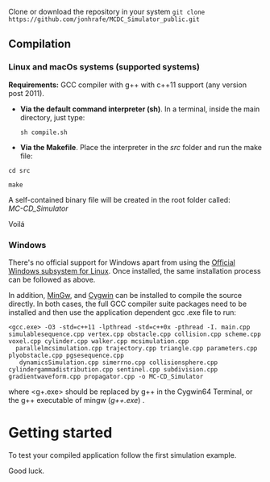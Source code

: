 
Clone or download the repository in your system
	``git clone https://github.com/jonhrafe/MCDC_Simulator_public.git``

## Compilation
### Linux and macOs systems (supported systems)
**Requirements:**  GCC compiler with g++ with c++11 support  (any version post 2011).

 - **Via the default command interpreter (sh)**.  In a terminal, inside the
   main directory, just type:

   `sh compile.sh`

 - **Via the Makefile**. Place the interpreter in the *src* folder and run the make file:
 
 ``cd src``
 
  ``make``

A self-contained binary file will be created in the root folder called:  
	*MC-CD_Simulator*

Voilá

### Windows

There's no official support for Windows apart from using the [Official Windows subsystem for Linux](https://docs.microsoft.com/en-us/windows/wsl/install-win10). Once installed, the same installation process can be followed as above.

In addition, [MinGw](http://www.mingw.org/), and [Cygwin](https://www.cygwin.com/) can be installed to compile the source directly. In both cases, the full GCC compiler suite packages need to be installed and then use the application dependent gcc .exe file to run:

    <gcc.exe> -O3 -std=c++11 -lpthread -std=c++0x -pthread -I. main.cpp simulablesequence.cpp vertex.cpp obstacle.cpp collision.cpp scheme.cpp voxel.cpp cylinder.cpp walker.cpp mcsimulation.cpp
      parallelmcsimulation.cpp trajectory.cpp triangle.cpp parameters.cpp plyobstacle.cpp pgsesequence.cpp
       dynamicsSimulation.cpp simerrno.cpp collisionsphere.cpp  cylindergammadistribution.cpp sentinel.cpp subdivision.cpp gradientwaveform.cpp propagator.cpp -o MC-CD_Simulator

where <g+.exe> should be replaced by g++ in the Cygwin64 Terminal, or the g++ executable of mingw (*g++.exe*) .

# Getting started

To test your compiled application follow the first simulation example.

Good luck. 
